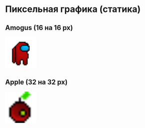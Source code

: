 # Пиксельная графика (статика)
## Amogus (16 на 16 px)
<img src="amogus.png" alt="" width="100"/>

## Apple (32 на 32 px)
<img src="apple.png" alt="" width="100"/>